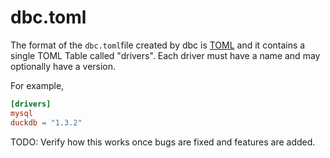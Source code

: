 <!-- Copyright (c) 2025 Columnar Technologies.  All rights reserved. -->

# dbc.toml

The format of the `dbc.toml`file  created by dbc is [TOML](https://toml.io) and it contains a single TOML Table called "drivers".
Each driver must have a name and may optionally have a version.

For example,

```toml
[drivers]
mysql
duckdb = "1.3.2"
```

TODO: Verify how this works once bugs are fixed and features are added.
